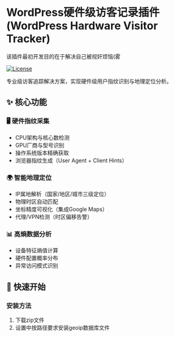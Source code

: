 # WordPress硬件级访客记录插件(WordPress Hardware Visitor Tracker)
该插件最初开发目的在于解决自己被视奸烦恼(雾   

[![License](https://img.shields.io/badge/License-MIT-green.svg)](https://opensource.org/licenses/MIT)

专业级访客追踪解决方案，实现硬件级用户指纹识别与地理定位分析。

## ✨ 核心功能

### 🖥️ 硬件指纹采集
- CPU架构与核心数检测
- GPU厂商与型号识别
- 操作系统版本精确获取
- 浏览器指纹生成（User Agent + Client Hints）

### 🌍 智能地理定位
- IP属地解析（国家/地区/城市三级定位）
- 物理时区自动匹配
- 坐标精度可视化（集成Google Maps）
- 代理/VPN检测（时区偏移告警）

### 📊 高熵数据分析
- 设备特征熵值计算
- 硬件配置概率分布
- 异常访问模式识别

## 🚀 快速开始

### 安装方法
1. 下载zip文件
2. 设置中按路径要求安装geoip数据库文件



